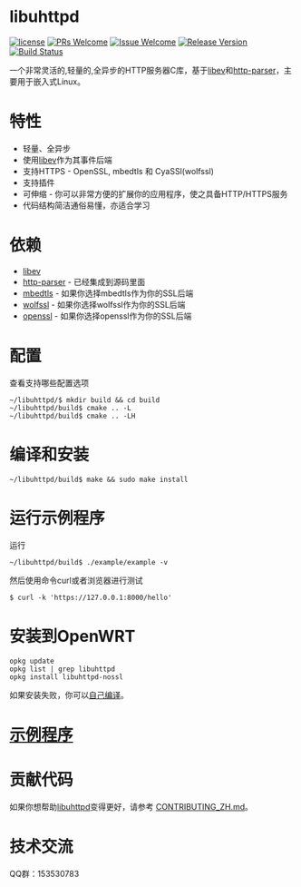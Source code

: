# libuhttpd

[1]: https://img.shields.io/badge/license-MIT-brightgreen.svg?style=plastic
[2]: /LICENSE
[3]: https://img.shields.io/badge/PRs-welcome-brightgreen.svg?style=plastic
[4]: https://github.com/zhaojh329/libuhttpd/pulls
[5]: https://img.shields.io/badge/Issues-welcome-brightgreen.svg?style=plastic
[6]: https://github.com/zhaojh329/libuhttpd/issues/new
[7]: https://img.shields.io/badge/release-3.5.0-blue.svg?style=plastic
[8]: https://github.com/zhaojh329/libuhttpd/releases
[9]: https://travis-ci.org/zhaojh329/libuhttpd.svg?branch=master
[10]: https://travis-ci.org/zhaojh329/libuhttpd

[![license][1]][2]
[![PRs Welcome][3]][4]
[![Issue Welcome][5]][6]
[![Release Version][7]][8]
[![Build Status][9]][10]

[libev]: http://software.schmorp.de/pkg/libev.html
[http-parser]: https://github.com/nodejs/http-parser
[openssl]: https://github.com/openssl/openssl
[mbedtls]: https://github.com/ARMmbed/mbedtls
[wolfssl]: https://github.com/wolfSSL/wolfssl

一个非常灵活的,轻量的,全异步的HTTP服务器C库，基于[libev]和[http-parser]，主要用于嵌入式Linux。

# 特性
* 轻量、全异步
* 使用[libev]作为其事件后端
* 支持HTTPS - OpenSSL, mbedtls 和 CyaSSl(wolfssl)
* 支持插件
* 可伸缩 - 你可以非常方便的扩展你的应用程序，使之具备HTTP/HTTPS服务
* 代码结构简洁通俗易懂，亦适合学习

# 依赖
* [libev]
* [http-parser] - 已经集成到源码里面
* [mbedtls] - 如果你选择mbedtls作为你的SSL后端
* [wolfssl] - 如果你选择wolfssl作为你的SSL后端
* [openssl] - 如果你选择openssl作为你的SSL后端

# 配置
查看支持哪些配置选项

	~/libuhttpd/$ mkdir build && cd build
	~/libuhttpd/build$ cmake .. -L
	~/libuhttpd/build$ cmake .. -LH

# 编译和安装

	~/libuhttpd/build$ make && sudo make install

# 运行示例程序
运行

	~/libuhttpd/build$ ./example/example -v
	
然后使用命令curl或者浏览器进行测试

	$ curl -k 'https://127.0.0.1:8000/hello'

# 安装到OpenWRT
    opkg update
    opkg list | grep libuhttpd
    opkg install libuhttpd-nossl

如果安装失败，你可以[自己编译](/BUILDOPENWRT_ZH.md)。

# [示例程序](/example)

# 贡献代码
如果你想帮助[libuhttpd](https://github.com/zhaojh329/libuhttpd)变得更好，请参考
[CONTRIBUTING_ZH.md](https://github.com/zhaojh329/libuhttpd/blob/master/CONTRIBUTING_ZH.md)。

# 技术交流
QQ群：153530783

